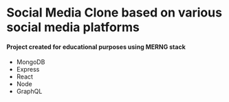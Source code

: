 # Social Media Clone based on various social media platforms

#### Project created for educational purposes using MERNG stack

- MongoDB
- Express
- React
- Node
- GraphQL
